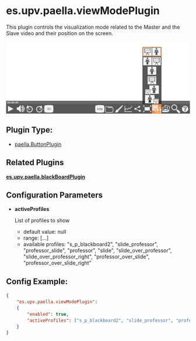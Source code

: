 # es.upv.paella.viewModePlugin

This plugin controls the visualization mode related to the Master and the Slave video and their position on the screen.

![](images/viewModePlugin.jpg)

## Plugin Type:
- [paella.ButtonPlugin](../developer/plugin_types.md)

## Related Plugins

[**es.upv.paella.blackBoardPlugin**](es.upv.paella.blackBoardPlugin.md)


## Configuration Parameters

* **activeProfiles**

	List of profiles to show
	- default value: null
	- range: [...]
	- available profiles: "s_p_blackboard2", "slide_professor", "professor_slide", "professor", "slide", "slide_over_professor", "slide_over_professor_right", "professor_over_slide", "professor_over_slide_right"




## Config Example:

```json
{
	"es.upv.paella.viewModePlugin": 
	{
		"enabled": true,
		"activeProfiles": ["s_p_blackboard2", "slide_professor", "professor_slide", "professor", "slide", "slide_over_professor", "slide_over_professor_right", "professor_over_slide", "professor_over_slide_right"]
	}
}
```
